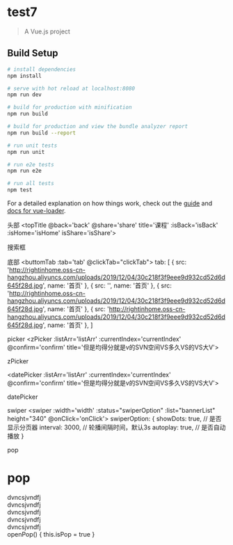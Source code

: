 # test7

> A Vue.js project

## Build Setup

``` bash
# install dependencies
npm install

# serve with hot reload at localhost:8080
npm run dev

# build for production with minification
npm run build

# build for production and view the bundle analyzer report
npm run build --report

# run unit tests
npm run unit

# run e2e tests
npm run e2e

# run all tests
npm test
```

For a detailed explanation on how things work, check out the [guide](http://vuejs-templates.github.io/webpack/) and [docs for vue-loader](http://vuejs.github.io/vue-loader).

头部
<topTitle @back='back' @share='share' title='课程' :isBack='isBack' :isHome='isHome' isShare='isShare'></topTitle>

搜索框
<search @inputClear='clear' placeholder='clear' @getMsg='getMsg' :curValue='msg' ></search>

底部
<buttomTab :tab='tab' @clickTab="clickTab"></buttomTab>
tab: [
    {
        src: 'http://rightinhome.oss-cn-hangzhou.aliyuncs.com/uploads/2019/12/04/30c218f3f9eee9d932cd52d6d645f28d.jpg',
        name: '首页'
    },
    {
        src: '',
        name: '首页'
    },
    {
        src: 'http://rightinhome.oss-cn-hangzhou.aliyuncs.com/uploads/2019/12/04/30c218f3f9eee9d932cd52d6d645f28d.jpg',
        name: '首页'
    },
    {
        src: 'http://rightinhome.oss-cn-hangzhou.aliyuncs.com/uploads/2019/12/04/30c218f3f9eee9d932cd52d6d645f28d.jpg',
        name: '首页'
    },
]

picker
<zPicker :listArr='listArr' :currentIndex='currentIndex' @confirm='confirm'  title='但是均得分就是v的SVN空间VS多久VS的VS大V'>
    <div slot="curPicker">
        zPicker
    </div>
</zPicker>

<datePicker :listArr='listArr' :currentIndex='currentIndex' @confirm='confirm'  title='但是均得分就是v的SVN空间VS多久VS的VS大V'>
    <div slot="curPicker">
        datePicker
    </div>
</datePicker>

swiper
<swiper :width='width' :status="swiperOption" :list="bannerList" height="340" @onClick='onClick'></swiper>
swiperOption: {
    showDots: true, // 是否显示分页器
    interval: 3000, // 轮播间隔时间，默认3s
    autoplay: true, // 是否自动播放
}

pop
<h1 @click="openPop">pop</h1>
<pop :isShow='isPop' @closePop='closePop' direction='right' :isStop='isStop' :isBg='isBg' :isClickClose='isBg'>
    <div slot>
    <div>dvncsjvndfj</div>
    <div>dvncsjvndfj</div>
    <div>dvncsjvndfj</div>
    <div>dvncsjvndfj</div>
    <div>dvncsjvndfj</div>
    </div>
</pop>
openPop() {
    this.isPop = true
}